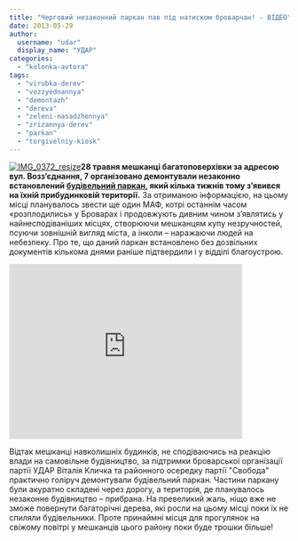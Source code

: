 ```yaml
---
title: "Черговий незаконний паркан пав під натиском броварчан! - ВІДЕО"
date: 2013-05-29
author: 
  username: "udar"
  display_name: "УДАР"
categories: 
  - "kolonka-avtora"
tags: 
  - "virubka-derev"
  - "vozzyednannya"
  - "demontazh"
  - "dereva"
  - "zeleni-nasadzhennya"
  - "zrizannya-derev"
  - "parkan"
  - "torgivelniy-kiosk"
---
```


[![IMG_0372_resize](https://mpz.brovary.org/wp-content/uploads/2013/05/IMG_0372_resize.jpg)](https://mpz.brovary.org/wp-content/uploads/2013/05/IMG_0372_resize.jpg)**28 травня мешканці багатоповерхівки за адресою вул. Возз’єднання, 7 організовано демонтували незаконно встановлений [будівельний паркан](https://mpz.brovary.org/nevidomi-zrubali-kilka-derev-po-vul-vozz-yednannya-shhob-zbuduvati-na-yih-mistsi-apteku/), який кілька тижнів тому з’явився на їхній прибудинковій території.** За отриманою інформацією, на цьому місці планувалось звести ще один МАФ, котрі останнім часом «розплодились» у Броварах і продовжують дивним чином з’являтись у найнесподіваніших місцях, створюючи мешканцям купу незручностей, псуючи зовнішній вигляд міста, а інколи – наражаючи людей на небезпеку. Про те, що даний паркан встановлено без дозвільних документів кількома днями раніше підтвердили і у відділі благоустрою.

<iframe src="http://www.youtube.com/embed/qPacriIoq68" height="315" width="420" allowfullscreen frameborder="0"></iframe>

Відтак мешканці навколишніх будинків, не сподіваючись на реакцію влади на самовільне будівництво, за підтримки броварської організації партії УДАР Віталія Кличка та районного осередку партії "Свобода" практично голіруч демонтували будівельний паркан. Частини паркану були акуратно складені через дорогу, а територія, де планувалось незаконне будівництво – прибрана. На превеликий жаль, ніщо вже не зможе повернути багаторічні дерева, які росли на цьому місці поки їх не спиляли будівельники. Проте принаймні місця для прогулянок на свіжому повітрі у мешканців цього району поки буде трошки більше!

